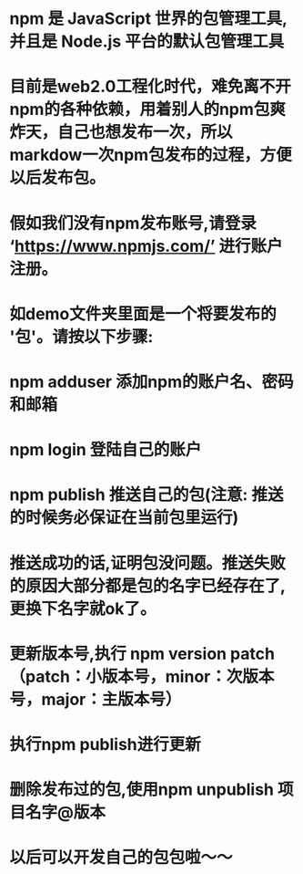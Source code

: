 # npm 是 JavaScript 世界的包管理工具,并且是 Node.js 平台的默认包管理工具

# 目前是web2.0工程化时代，难免离不开npm的各种依赖，用着别人的npm包爽炸天，自己也想发布一次，所以markdow一次npm包发布的过程，方便以后发布包。

# 假如我们没有npm发布账号,请登录 ‘https://www.npmjs.com/’ 进行账户注册。

# 如demo文件夹里面是一个将要发布的 '包'。请按以下步骤:

# npm adduser  添加npm的账户名、密码和邮箱

# npm login 登陆自己的账户

# npm publish 推送自己的包(注意: 推送的时候务必保证在当前包里运行)

# 推送成功的话,证明包没问题。推送失败的原因大部分都是包的名字已经存在了,更换下名字就ok了。

# 更新版本号,执行 npm version patch（patch：小版本号，minor：次版本号，major：主版本号）

# 执行npm publish进行更新

# 删除发布过的包,使用npm unpublish 项目名字@版本

# 以后可以开发自己的包包啦～～
